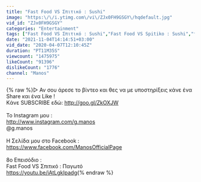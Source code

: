 ```yaml
---
title: "Fast Food VS Σπιτικό : Sushi"
image: "https:\/\/i.ytimg.com\/vi\/ZJx0FH9GSGY\/hqdefault.jpg"
vid_id: "ZJx0FH9GSGY"
categories: "Entertainment"
tags: ["Fast Food VS Σπιτικό : Sushi","Fast Food VS Spitiko : Sushi","fast food vs σπιτικό sushi"]
date: "2021-11-04T14:14:51+03:00"
vid_date: "2020-04-07T12:10:45Z"
duration: "PT11M35S"
viewcount: "1475975"
likeCount: "91396"
dislikeCount: "1776"
channel: "Manos"
---
```

{% raw %}▻ Αν σου άρεσε το βίντεο και θες να με υποστηρίξεις κάνε ένα Share και ένα Like !<br />Kάνε SUBSCRIBE εδώ: <a rel="nofollow" target="blank" href="http://goo.gl/ZkOXJW">http://goo.gl/ZkOXJW</a> <br /><br />Το Instagram μου :<br /><a rel="nofollow" target="blank" href="http://www.instagram.com/g.manos">http://www.instagram.com/g.manos</a><br />@g.manos <br /><br />Η Σελίδα μου στο Facebook : <br /><a rel="nofollow" target="blank" href="https://www.facebook.com/ManosOfficialPage">https://www.facebook.com/ManosOfficialPage</a><br /><br />8ο Επεισόδιο : <br />Fast Food VS Σπιτικό : Παγωτό <br /><a rel="nofollow" target="blank" href="https://youtu.be/iAtLgkIpadg">https://youtu.be/iAtLgkIpadg</a>{% endraw %}
